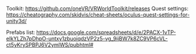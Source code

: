 
Toolkit: https://github.com/oneVR/VRWorldToolkit/releases
Quest settings: https://cheatography.com/skidvis/cheat-sheets/oculus-quest-settings-for-unity3d/


Prefabs list: https://docs.google.com/spreadsheets/d/e/2PACX-1vTP-eIkYLZh7pDhpO-untxy1zbuoiqdzVP2z5-vg_9ijBW7k8ZC9VP6cVL-ct5yKrySPBPJ6V2ymlWS/pubhtml#
